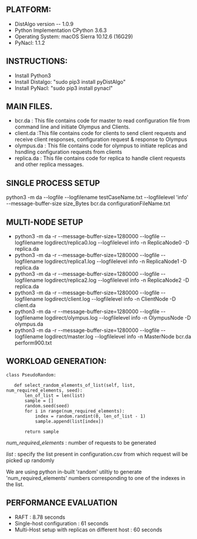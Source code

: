 
				
## PLATFORM: 
- DistAlgo version -- 1.0.9 
- Python Implementation CPython 3.6.3
- Operating System: macOS Sierra 10.12.6 (16G29)
- PyNacl: 1.1.2

		   
		   
## INSTRUCTIONS:
- Install Python3
- Install Distalgo: "sudo pip3 install pyDistAlgo"
- Install PyNacl: "sudo pip3 install pynacl"


## MAIN FILES.  
			       
- bcr.da : This file contains code for master to read configuration file from command line and initiate Olympus and Clients.
- client.da :This file contains code for clients to send client requests and receive client responses, configuration request & response to Olympus
- olympus.da : This file contains code for olympus to initiate replicas and hsndling configuration requests from clients
- replica.da : This file contains code for replica to handle client requests and other replica messages.


## SINGLE PROCESS SETUP
python3 -m da --logfile --logfilename testCaseName.txt --logfilelevel 'info' --message-buffer-size size_Bytes bcr.da configurationFileName.txt

## MULTI-NODE SETUP
- python3 -m da -r  --message-buffer-size=1280000 --logfile --logfilename logdirect/replica0.log --logfilelevel info -n ReplicaNode0  -D replica.da
- python3 -m da -r  --message-buffer-size=1280000 --logfile --logfilename logdirect/replica1.log --logfilelevel info -n ReplicaNode1  -D replica.da
- python3 -m da -r  --message-buffer-size=1280000 --logfile --logfilename logdirect/replica2.log --logfilelevel info -n ReplicaNode2  -D replica.da
- python3 -m da -r --message-buffer-size=1280000 --logfile --logfilename logdirect/client.log --logfilelevel info  -n ClientNode   -D client.da
- python3 -m da -r  --message-buffer-size=1280000  --logfile --logfilename logdirect/olympus.log --logfilelevel info  -n OlympusNode  -D olympus.da
- python3 -m da -r  --message-buffer-size=1280000  --logfile --logfilename logdirect/master.log --logfilelevel info  -n MasterNode  bcr.da perform900.txt


## WORKLOAD GENERATION:

```
class PseudoRandom:

   def select_random_elements_of_list(self, list, num_required_elements, seed):
       len_of_list = len(list)
       sample = []
       random.seed(seed)
       for i in range(num_required_elements):
           index = random.randint(0, len_of_list - 1)
           sample.append(list[index])

       return sample
```
       
_num_required_elements_ : number of requests to be generated

_list_ : specify the list present in configuration.csv from which request will be picked up randomly

We are using python in-built 'random' utiltiy to generate 'num_required_elements' numbers  corresponding to one of the indexes in the list.

## PERFORMANCE EVALUATION
- RAFT   :  8.78 seconds
- Single-host configuration : 61 seconds
- Multi-Host setup with replicas on different host : 60 seconds
      
